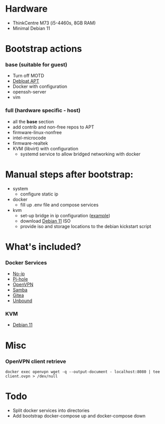 # Hardware
* ThinkCentre M73 (i5-4460s, 8GB RAM)
* Minimal Debian 11

# Bootstrap actions
### base (suitable for guest)
* Turn off MOTD
* [Debloat APT](https://dennislee.xyz/2020/debian-eliminate-dependency-bloat/)
* Docker with configuration
* openssh-server
* vim
### full (hardware specific - host)
* all the **base** section
* add contrib and non-free repos to APT
* firmware-linux-nonfree 
* intel-microcode 
* firmware-realtek
* KVM (libvirt) with configuration
  * systemd service to allow bridged networking with docker

# Manual steps after bootstrap:
* system
  * configure static ip
* docker
  * fill up .env file and compose services
* kvm
  * set-up bridge in ip configuration ([example](./system/configuration/br0_interface))
  * download [Debian 11](https://www.debian.org) ISO
  * provide iso and storage locations to the debian kickstart script

# What's included?
### Docker Services
* [No-ip](https://github.com/maciej-umanski/docker-no-ip)
* [Pi-hole](https://github.com/pi-hole/docker-pi-hole)
* [OpenVPN](https://github.com/dockovpn/dockovpn)
* [Samba](https://github.com/dperson/samba)
* [Gitea](https://github.com/go-gitea/gitea)
* [Unbound](https://github.com/MatthewVance/unbound-docker-rpi)
### KVM
* [Debian 11](https://www.debian.org)

# Misc
### OpenVPN client retrieve
```shell
docker exec openvpn wget -q --output-document - localhost:8080 | tee client.ovpn > /dev/null
```

# Todo
* Split docker services into directories
* Add bootstrap docker-compose up and docker-compose down